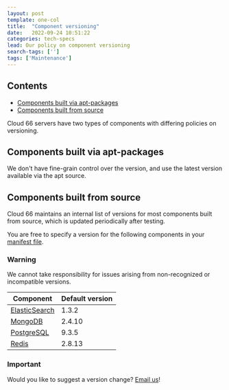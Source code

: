 ```yaml
---
layout: post
template: one-col
title:  "Component versioning"
date:   2022-09-24 10:51:22
categories: tech-specs
lead: Our policy on component versioning
search-tags: ['']
tags: ['Maintenance']
---
```


<h2>Contents</h2>
<ul class="page-toc">
	<li>
		<a href="#apt">Components built via apt-packages</a>
	</li>
	<li>
		<a href="#source">Components built from source</a>
	</li>
</ul>

Cloud 66 servers have two types of components with differing policies on versioning.

<h2 id="apt">Components built via apt-packages</h2>
We don't have fine-grain control over the version, and use the latest version available via the apt source.

<h2 id="source">Components built from source</h2>
Cloud 66 maintains an internal list of versions for most components built from source, which is updated periodically after testing.

You are free to specify a version for the following components in your [manifest file](/stack-features/manifest-files.html).

<div class="notice notice-warning">
    <h3>Warning</h3>
    <p>We cannot take responsibility for issues arising from non-recognized or incompatible versions.</p>
</div>

<table class='table table-bordered table-striped table-small'>
    <thead>
        <tr>
            <th align="center">Component</th>
            <th align="center">Default version</th>
        </tr>
    </thead>
    <tbody>
        <tr>
            <td><a href="/stack-features/manifest-files.html#elastic" target="_blank">ElasticSearch</a></td>
            <td>1.3.2</td>
        </tr>
        <tr>
            <td><a href="/stack-features/manifest-files.html#mongo" target="_blank">MongoDB</a></td>
            <td>2.4.10</td>
        </tr>
        <tr>
            <td><a href="/stack-features/manifest-files.html#postgresql" target="_blank">PostgreSQL</a></td>
            <td>9.3.5</td>
        </tr>
        <tr>
            <td><a href="/stack-features/manifest-files.html#redis" target="_blank">Redis</a></td>
            <td>2.8.13</td>
        </tr>
    </tbody>
</table>

<div class="notice">
    <h3>Important</h3>
    <p>Would you like to suggest a version change? <a href="mailto:support@cloud66.com?subject=Version update">Email us</a>!</p>
</div>